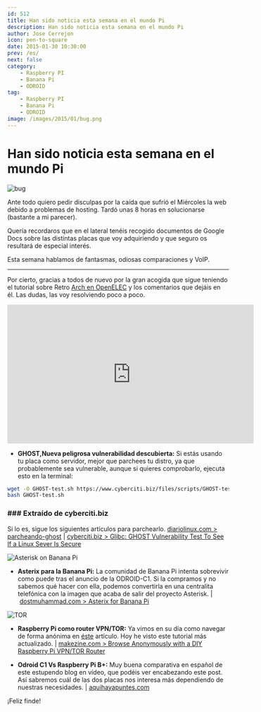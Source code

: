 ```yaml
---
id: 512
title: Han sido noticia esta semana en el mundo Pi
description: Han sido noticia esta semana en el mundo Pi
author: Jose Cerrejon
icon: pen-to-square
date: 2015-01-30 10:30:00
prev: /es/
next: false
category:
    - Raspberry PI
    - Banana Pi
    - ODROID
tag:
    - Raspberry PI
    - Banana Pi
    - ODROID
image: /images/2015/01/bug.png
---
```


# Han sido noticia esta semana en el mundo Pi

![bug](/images/2015/01/bug.png)

Ante todo quiero pedir disculpas por la caída que sufrió el Miércoles la web debido a problemas de hosting. Tardó unas 8 horas en solucionarse (bastante a mi parecer).

Quería recordaros que en el lateral tenéis recogido documentos de Google Docs sobre las distintas placas que voy adquiriendo y que seguro os resultará de especial interés.

Esta semana hablamos de fantasmas, odiosas comparaciones y VoIP.

---

Por cierto, gracias a todos de nuevo por la gran acogida que sigue teniendo el tutorial sobre Retro [Arch en OpenELEC](/post.php?id=502) y los comentarios que dejáis en él. Las dudas, las voy resolviendo poco a poco.

<iframe width="560" height="315" src="https://www.youtube.com/embed/u4bfAj3upWs?rel=0" frameborder="0" allowfullscreen></iframe>

-   **GHOST,Nueva peligrosa vulnerabilidad descubierta:** Si estás usando tu placa como servidor, mejor que parchees tu distro, ya que probablemente sea vulnerable, aunque si quieres comprobarlo, ejecuta esto en la terminal:

```bash
wget -O GHOST-test.sh https://www.cyberciti.biz/files/scripts/GHOST-test.sh.txt
bash GHOST-test.sh
```

### ### Extraído de cyberciti.biz

Si lo es, sigue los siguientes artículos para parchearlo. [diariolinux.com > parcheando-ghost](https://diariolinux.com/2015/01/28/parcheando-ghost/) | [cyberciti.biz > Glibc: GHOST Vulnerability Test To See If a Linux Sever Is Secure](https://www.cyberciti.biz/faq/cve-2015-0235-ghost-glibc-buffer-overflow-linux-test-program/)

![Asterisk on Banana Pi](/images/2015/01/FreePBX_admin_screen.jpg)

-   **Asterix para la Banana Pi:** La comunidad de Banana Pi intenta sobrevivir como puede tras el anuncio de la ODROID-C1. Si la compramos y no sabemos qué hacer con ella, podemos convertirla en una centralita telefónica con la imagen que acaba de salir del proyecto Asterisk. | [dostmuhammad.com > Asterix for Banana Pi](https://dostmuhammad.com/blog/asterix-for-banana-pi-freepbx-img-file-for-banana-pi-included/)

![TOR](/images/2014/06/torPI.png)

-   **Raspberry Pi como router VPN/TOR:** Ya vimos en su día como navegar de forma anónima en [éste](/post.php?id=420) artículo. Hoy he visto este tutorial más actualizado. | [makezine.com > Browse Anonymously with a DIY Raspberry Pi VPN/TOR Router](https://makezine.com/projects/browse-anonymously-with-a-diy-raspberry-pi-vpntor-router/)

-   **Odroid C1 Vs Raspberry Pi B+:** Muy buena comparativa en español de este estupendo blog en vídeo, que podéis ver encabezando este post. Así sabremos cuál de las dos placas nos interesa más dependiendo de nuestras necesidades. | [aquihayapuntes.com](https://www.aquihayapuntes.com)

¡Feliz finde!
